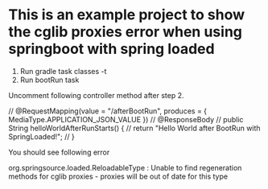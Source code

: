# This is an example project to show the cglib proxies error when using springboot with spring loaded #
1. Run gradle task classes -t
2. Run bootRun task

Uncomment following controller method after step 2.

//    @RequestMapping(value = "/afterBootRun", produces = { MediaType.APPLICATION_JSON_VALUE })
//    @ResponseBody
//    public String helloWorldAfterRunStarts() {
//        return "Hello World after BootRun with SpringLoaded!";
//    }


You should see following error 

org.springsource.loaded.ReloadableType   : Unable to find regeneration methods for cglib proxies - proxies will be out of date for this type